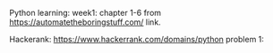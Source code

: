 Python learning:
week1: chapter 1-6 from https://automatetheboringstuff.com/ link.

Hackerank: https://www.hackerrank.com/domains/python
problem 1: 
